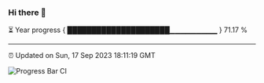 ### Hi there 👋

⏳ Year progress { █████████████████████▁▁▁▁▁▁▁▁▁ } 71.17 %

---

⏰ Updated on Sun, 17 Sep 2023 18:11:19 GMT

![Progress Bar CI](https://github.com/liununu/liununu/workflows/Progress%20Bar%20CI/badge.svg)
